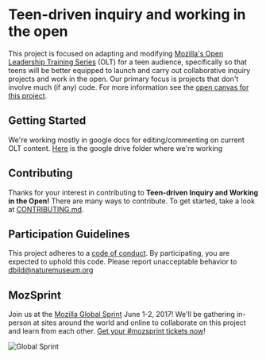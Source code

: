 # Teen-driven inquiry and working in the open

This project is focused on adapting and modifying [Mozilla's Open Leadership Training Series](https://mozilla.github.io/open-leadership-training-series/) (OLT) for a teen audience, specifically so that teens will be better equipped to launch and carry out collaborative inquiry projects and work in the open. Our primary focus is projects that don't involve much (if any) code. For more information see the [open canvas for this project](https://docs.google.com/presentation/d/1WOT9X4JIWRVvhesGsMLRdRCA1VVRkAnsTs1XvCM07sU/edit?usp=sharing). 

## Getting Started

We're working mostly in google docs for editing/commenting on current OLT content. [Here](https://drive.google.com/open?id=0B4_58xQkngljYnhfOUZ2dUludUk) is the google drive folder where we're working

## Contributing

Thanks for your interest in contributing to **Teen-driven Inquiry and Working in the Open!** There are many ways to contribute. To get started, take a look at [CONTRIBUTING.md](CONTRIBUTING.md).

## Participation Guidelines

This project adheres to a [code of conduct](CODE_OF_CONDUCT.md). By participating, you are expected to uphold this code. Please report unacceptable behavior to dbild@naturemuseum.org 

## MozSprint

Join us at the [Mozilla Global Sprint](http://mozilla.github.io/global-sprint/) June 1-2, 2017! We'll be gathering in-person at sites around the world and online to collaborate on this project and learn from each other. [Get your #mozsprint tickets now](http://mozilla.github.io/global-sprint/)!

![Global Sprint](https://cloud.githubusercontent.com/assets/617994/24632585/b2b07dcc-1892-11e7-91cf-f9e473187cf7.png)
